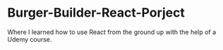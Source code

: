 # Burger-Builder-React-Porject
Where I learned how to use React from the ground up with the help of a Udemy course.
